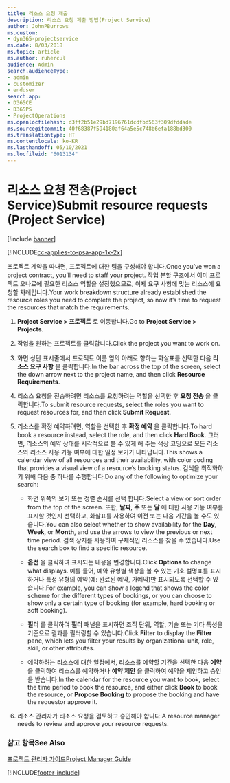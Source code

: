 ```yaml
---
title: 리소스 요청 제출
description: 리소스 요청 제출 방법(Project Service)
author: JohnPBurrows
ms.custom:
- dyn365-projectservice
ms.date: 8/03/2018
ms.topic: article
ms.author: ruhercul
audience: Admin
search.audienceType:
- admin
- customizer
- enduser
search.app:
- D365CE
- D365PS
- ProjectOperations
ms.openlocfilehash: d3ff2b51e29bd7196761dcdfbd563f309dfddade
ms.sourcegitcommit: 40f68387f594180af64a5e5c748b6efa188bd300
ms.translationtype: HT
ms.contentlocale: ko-KR
ms.lasthandoff: 05/10/2021
ms.locfileid: "6013134"
---
```

# <a name="submit-resource-requests-project-service"></a><span data-ttu-id="c594a-103">리소스 요청 전송(Project Service)</span><span class="sxs-lookup"><span data-stu-id="c594a-103">Submit resource requests (Project Service)</span></span>

[!include [banner](../includes/psa-now-project-operations.md)]

[!INCLUDE[cc-applies-to-psa-app-1x-2x](../includes/cc-applies-to-psa-app-1x-2x.md)]

<span data-ttu-id="c594a-104">프로젝트 계약을 따내면, 프로젝트에 대한 팀을 구성해야 합니다.</span><span class="sxs-lookup"><span data-stu-id="c594a-104">Once you’ve won a project contract, you’ll need to staff your project.</span></span> <span data-ttu-id="c594a-105">작업 분할 구조에서 이미 프로젝트 오나료에 필요한 리소스 역할을 설정했으므로, 이제 요구 사항에 맞는 리소스에 요청할 차례입니다.</span><span class="sxs-lookup"><span data-stu-id="c594a-105">Your work breakdown structure already established the resource roles you need to complete the project, so now it’s time to request the resources that match the requirements.</span></span>  
  
1.  <span data-ttu-id="c594a-106">**Project Service > 프로젝트** 로 이동합니다.</span><span class="sxs-lookup"><span data-stu-id="c594a-106">Go to **Project Service > Projects**.</span></span>  
  
2.  <span data-ttu-id="c594a-107">작업을 원하는 프로젝트를 클릭합니다.</span><span class="sxs-lookup"><span data-stu-id="c594a-107">Click the project you want to work on.</span></span>  
  
3.  <span data-ttu-id="c594a-108">화면 상단 표시줄에서 프로젝트 이름 옆의 아래로 향하는 화살표를 선택한 다음 **리소스 요구 사항** 을 클릭합니다.</span><span class="sxs-lookup"><span data-stu-id="c594a-108">In the bar across the top of the screen, select the down arrow next to the project name, and then click **Resource Requirements**.</span></span>  
  
4.  <span data-ttu-id="c594a-109">리소스 요청을 전송하려면 리소스를 요청하려는 역할을 선택한 후 **요청 전송** 을 클릭합니다.</span><span class="sxs-lookup"><span data-stu-id="c594a-109">To submit resource requests, select the roles you want to request resources for, and then click **Submit Request**.</span></span>  
  
5.  <span data-ttu-id="c594a-110">리소스를 확정 예약하려면, 역할을 선택한 후 **확정 예약** 을 클릭합니다.</span><span class="sxs-lookup"><span data-stu-id="c594a-110">To hard book a resource instead, select the role, and then click **Hard Book**.</span></span> <span data-ttu-id="c594a-111">그러면, 리소스의 예약 상태를 시각적으로 볼 수 있게 해 주는 색상 코딩으로 모든 리소스와 리소스 사용 가능 여부에 대한 일정 보기가 나타납니다.</span><span class="sxs-lookup"><span data-stu-id="c594a-111">This shows a calendar view of all resources and their availability, with color coding that provides a visual view of a resource’s booking status.</span></span> <span data-ttu-id="c594a-112">검색을 최적화하기 위해 다음 중 하나를 수행합니다.</span><span class="sxs-lookup"><span data-stu-id="c594a-112">Do any of the following to optimize your search:</span></span>  
  
    -   <span data-ttu-id="c594a-113">화면 위쪽의 보기 또는 정렬 순서를 선택 합니다.</span><span class="sxs-lookup"><span data-stu-id="c594a-113">Select a view or sort order from the top of the screen.</span></span> <span data-ttu-id="c594a-114">또한, **날짜**, **주** 또는 **달** 에 대한 사용 가능 여부를 표시할 것인지 선택하고, 화살표를 사용하여 이전 또는 다음 기간을 볼 수도 있습니다.</span><span class="sxs-lookup"><span data-stu-id="c594a-114">You can also select whether to show availability for the **Day**, **Week**, or **Month**, and use the arrows to view the previous or next time period.</span></span> <span data-ttu-id="c594a-115">검색 상자를 사용하여 구체적인 리소스를 찾을 수 있습니다.</span><span class="sxs-lookup"><span data-stu-id="c594a-115">Use the search box to find a specific resource.</span></span>  
  
    -   <span data-ttu-id="c594a-116">**옵션** 을 클릭하여 표시되는 내용을 변경합니다.</span><span class="sxs-lookup"><span data-stu-id="c594a-116">Click **Options** to change what displays.</span></span> <span data-ttu-id="c594a-117">예를 들어, 예약 유형별 색상을 볼 수 있는 기호 설명표를 표시하거나 특정 유형의 예약(예: 완료된 예약, 가예약)만 표시되도록 선택할 수 있습니다.</span><span class="sxs-lookup"><span data-stu-id="c594a-117">For example, you can show a legend that shows the color scheme for the different types of bookings, or you can choose to show only a certain type of booking (for example, hard booking or soft booking).</span></span>  
  
    -   <span data-ttu-id="c594a-118">**필터** 를 클릭하여 **필터** 패널을 표시하면 조직 단위, 역할, 기술 또는 기타 특성을 기준으로 결과를 필터링할 수 있습니다.</span><span class="sxs-lookup"><span data-stu-id="c594a-118">Click **Filter** to display the **Filter** pane, which lets you filter your results by organizational unit, role, skill, or other attributes.</span></span>  
  
    -   <span data-ttu-id="c594a-119">예약하려는 리소스에 대한 일정에서, 리소스를 예약할 기간을 선택한 다음 **예약** 을 클릭하여 리소스를 예약하거나 **예약 제안** 을 클릭하여 예약을 제안하고 승인을 받습니다.</span><span class="sxs-lookup"><span data-stu-id="c594a-119">In the calendar for the resource you want to book, select the time period to book the resource, and either click **Book** to book the resource, or **Propose Booking** to propose the booking and have the requestor approve it.</span></span>  
  
6.  <span data-ttu-id="c594a-120">리소스 관리자가 리소스 요청을 검토하고 승인해야 합니다.</span><span class="sxs-lookup"><span data-stu-id="c594a-120">A resource manager needs to review and approve your resource requests.</span></span>  
  
### <a name="see-also"></a><span data-ttu-id="c594a-121">참고 항목</span><span class="sxs-lookup"><span data-stu-id="c594a-121">See Also</span></span>  
 [<span data-ttu-id="c594a-122">프로젝트 관리자 가이드</span><span class="sxs-lookup"><span data-stu-id="c594a-122">Project Manager Guide</span></span>](../psa/project-manager-guide.md)


[!INCLUDE[footer-include](../includes/footer-banner.md)]